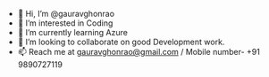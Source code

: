 - 👋 Hi, I’m @gauravghonrao
- 👀 I’m interested in Coding
- 🌱 I’m currently learning Azure
- 💞️ I’m looking to collaborate on good Development work.
- 📫 Reach me at gauravghonrao@gmail.com / Mobile number- +91 9890727119

<!---
gauravghonrao/gauravghonrao is a ✨ special ✨ repository because its `README.md` (this file) appears on your GitHub profile.
You can click the Preview link to take a look at your changes.
--->
